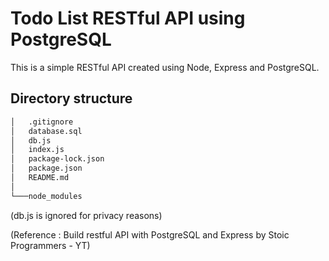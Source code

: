 # Todo List RESTful API using PostgreSQL

This is a simple RESTful API created using Node, Express and PostgreSQL.


## Directory structure

```sh
│   .gitignore
│   database.sql
│   db.js
│   index.js
│   package-lock.json
│   package.json
│   README.md
│
└───node_modules
```

(db.js is ignored for privacy reasons)

(Reference : Build restful API with PostgreSQL and Express by Stoic Programmers - YT)
